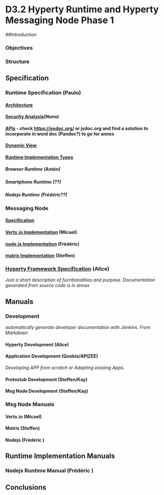 D3.2 Hyperty Runtime and Hyperty Messaging Node Phase 1
=======================================================

##Introduction

### Objectives

### Structure

Specification
-------------

### Runtime Specification (Paulo)

#### [Architecture](../../specs/runtime/runtime-architecture.md)

#### [Security Analysis](../../specs/runtime/securityanalysis.md)(Nuno)

#### [APIs](../../specs/runtime/runtime-apis.md) - check https://esdoc.org/ or jsdoc.org and find a solution to incorporate in word doc (Pandoc?) to go for annex

#### [Dynamic View](../../specs/runtime/dynamic-view/readme.md)

#### [Runtime Implementation Types](../../specs/runtime/implementation/readme.md)

##### Browser Runtime (Antón)

##### Smartphone Runtime (??)

##### Nodejs Runtime (Frédéric??)

### Messaging Node

#### [Specification](../../specs/msg-node/msg-node-architecture.md)

#### [Vertx.io Implementation](../../specs/msg-node/vertx_specs.md) (Micael)

#### [node.js Implementation](../../specs/msg-node/nodejs_specs.md) (Frédéric)

#### [matrix Implementation](../../specs/msg-node/matrix_specs.md) (Steffen)

### [Hyperty Framework Specification](../../specs/service-framework/reame.md) (Alice)

*Just a short description of fucntionalities and purpose. Documentation generated from source code is in annex*

Manuals
-------

### Development

*automatically generate developer documentation with Jenkins. From Markdown*

#### Hyperty Development (Alice)

#### Application Development (Quobis/APIZEE)

*Developing APP from scratch or Adapting existing Apps.*

#### Protostub Development (Steffen/Kay)

#### Msg Node Development (Steffen/Kay)

### Msg Node Manuals

#### Vertx.io (Micael)

#### Matrix (Steffen)

#### Nodejs (Frédéric )

## Runtime Implementation Manuals

### Nodejs Runtime Manual (Frédéric )

Conclusions
-----------
